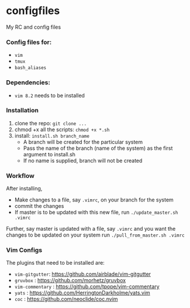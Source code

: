 # configfiles
My RC and config files

### Config files for:
* `vim`
* `tmux`
* `bash_aliases`

### Dependencies:
* `vim 8.2` needs to be installed

### Installation
1. clone the repo: `git clone ...`
2. chmod +x all the scripts: `chmod +x *.sh`
3. install: `install.sh branch_name`
	- A branch will be created for the particular system
	- Pass the name of the branch (name of the system) as the first argument to
	  install.sh
	- If no name is supplied, branch will not be created

### Workflow
After installing,
* Make changes to a file, say `.vimrc`, on your branch for the system
* commit the changes
* If master is to be updated with this new file, run `./update_master.sh .vimrc`

Further, say master is updated with a file, say `.vimrc` and you want the changes to be
updated on your system run `./pull_from_master.sh .vimrc`

### Vim Configs
The plugins that need to be installed are:
* `vim-gitgutter`: https://github.com/airblade/vim-gitgutter
* `gruvbox` : https://github.com/morhetz/gruvbox
* `vim-commentary` : https://github.com/tpope/vim-commentary
* `yats` : https://github.com/HerringtonDarkholme/yats.vim
* `coc` : https://github.com/neoclide/coc.nvim
